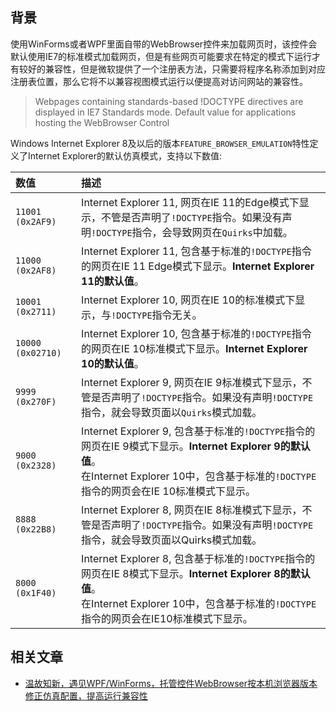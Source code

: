 ## 背景

使用WinForms或者WPF里面自带的WebBrowser控件来加载网页时，该控件会默认使用IE7的标准模式加载网页，但是有些网页可能要求在特定的模式下运行才有较好的兼容性，但是微软提供了一个注册表方法，只需要将程序名称添加到对应注册表位置，那么它将不以兼容视图模式运行以便提高对访问网站的兼容性。

> Webpages containing standards-based !DOCTYPE directives are displayed in IE7 Standards mode. Default value for applications hosting the WebBrowser Control

Windows Internet Explorer 8及以后的版本`FEATURE_BROWSER_EMULATION`特性定义了Internet Explorer的默认仿真模式，支持以下数值:

| 数值 | 描述 |
|:---|:---|
| `11001 (0x2AF9)` | Internet Explorer 11, 网页在IE 11的Edge模式下显示，不管是否声明了`!DOCTYPE`指令。如果没有声明`!DOCTYPE`指令，会导致网页在`Quirks`中加载。|
| `11000 (0x2AF8)` | Internet Explorer 11, 包含基于标准的`!DOCTYPE`指令的网页在IE 11 Edge模式下显示。**Internet Explorer 11的默认值**。|
| `10001 (0x2711)` | Internet Explorer 10, 网页在IE 10的标准模式下显示，与`!DOCTYPE`指令无关。|
| `10000 (0x02710)` | Internet Explorer 10, 包含基于标准的`!DOCTYPE`指令的网页在IE 10标准模式下显示。**Internet Explorer 10的默认值**。|
| `9999 (0x270F)` | Internet Explorer 9, 网页在IE 9标准模式下显示，不管是否声明了`!DOCTYPE`指令。如果没有声明`!DOCTYPE`指令，就会导致页面以`Quirks`模式加载。|
| `9000 (0x2328)` | Internet Explorer 9, 包含基于标准的`!DOCTYPE`指令的网页在IE 9模式下显示。**Internet Explorer 9的默认值**。<br>在Internet Explorer 10中，包含基于标准的`!DOCTYPE`指令的网页会在IE 10标准模式下显示。|
| `8888 (0x22B8)` | Internet Explorer 8, 网页在IE 8标准模式下显示，不管是否声明了`!DOCTYPE`指令。如果没有声明`!DOCTYPE`指令，就会导致页面以Quirks模式加载。|
| `8000 (0x1F40)` | Internet Explorer 8, 包含基于标准的`!DOCTYPE`指令的网页在IE 8模式下显示。**Internet Explorer 8的默认值**。<br>在Internet Explorer 10中，包含基于标准的`!DOCTYPE`指令的网页会在IE10标准模式下显示。|

## 相关文章

* [温故知新，遇见WPF/WinForms，托管控件WebBrowser按本机浏览器版本修正仿真配置，提高运行兼容性](https://www.cnblogs.com/taylorshi/p/16617744.html)